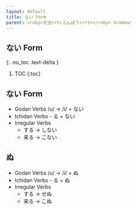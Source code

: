 ```yaml
---
layout: default
title: ない Form
parent: <ruby>文法<rt>ぶんぽう</rt></ruby> Grammar
---
```


## ない Form
{: .no_toc .text-delta }

1. TOC
{:toc}

## ない Form
- Godan Verbs /u/ → /i/ + ない
- Ichidan Verbs - る + ない
- Irregular Verbs
  -	する → しない
  -	来る → こない

## ぬ
- Godan Verbs /u/ → /i/ + ぬ
- Ichidan Verbs - る + ぬ
- Irregular Verbs
  -	する → せぬ
  -	来る → こぬ
